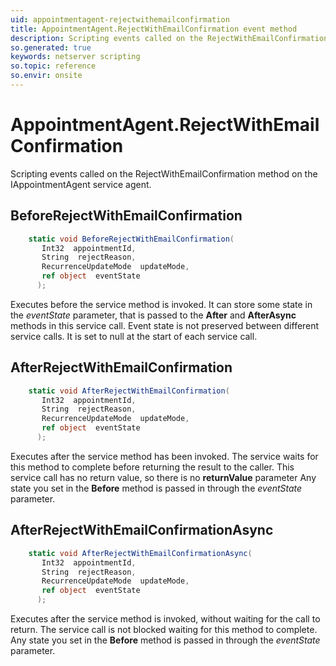 ```yaml
---
uid: appointmentagent-rejectwithemailconfirmation
title: AppointmentAgent.RejectWithEmailConfirmation event method
description: Scripting events called on the RejectWithEmailConfirmation method on the AppointmentAgent service agent.
so.generated: true
keywords: netserver scripting
so.topic: reference
so.envir: onsite
---
```

# AppointmentAgent.RejectWithEmailConfirmation

Scripting events called on the <see cref='M:IAppointmentAgent.RejectWithEmailConfirmation'>RejectWithEmailConfirmation</see> method on the <see cref='IAppointmentAgent'>IAppointmentAgent</see>  service agent.

## BeforeRejectWithEmailConfirmation
```cs
    static void BeforeRejectWithEmailConfirmation(
       Int32  appointmentId,
       String  rejectReason,
       RecurrenceUpdateMode  updateMode,
       ref object  eventState
      );
```
Executes before the service method is invoked.
It can store some state in the *eventState* parameter, that is passed to the **After** and **AfterAsync** methods in this service call.
Event state is not preserved between different service calls. It is set to null at the start of each service call.
## AfterRejectWithEmailConfirmation
```cs
    static void AfterRejectWithEmailConfirmation(
       Int32  appointmentId,
       String  rejectReason,
       RecurrenceUpdateMode  updateMode,
       ref object  eventState
      );
```
Executes after the service method has been invoked. The service waits for this method to complete before returning the result to the caller.
This service call has no return value, so there is no **returnValue** parameter
Any state you set in the **Before** method is passed in through the *eventState* parameter.
## AfterRejectWithEmailConfirmationAsync
```cs
    static void AfterRejectWithEmailConfirmationAsync(
       Int32  appointmentId,
       String  rejectReason,
       RecurrenceUpdateMode  updateMode,
       ref object  eventState
      );
```
Executes after the service method is invoked, without waiting for the call to return.
The service call is not blocked waiting for this method to complete.
Any state you set in the **Before** method is passed in through the *eventState* parameter.

